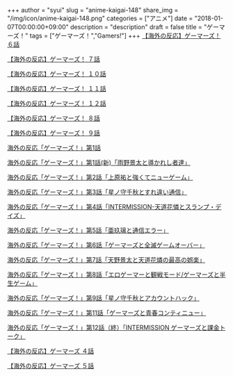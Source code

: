 +++
author = "syui"
slug = "anime-kaigai-148"
share_img = "/img/icon/anime-kaigai-148.png"
categories = ["アニメ"]
date = "2018-01-07T00:00:00+09:00"
description = "description"
draft = false
title = "ゲーマーズ！"
tags = ["ゲーマーズ！","Gamers!"]
+++
<a href="http://animekaigai.blogspot.com/2017/08/gamers-6.html" rel="nofollow" target="_blank" title=" 【海外の反応】ゲーマーズ！ ６話"> 【海外の反応】ゲーマーズ！ ６話</a>

<a href="http://animekaigai.blogspot.com/2017/08/gamers-7.html" rel="nofollow" target="_blank" title=" 【海外の反応】ゲーマーズ！ ７話"> 【海外の反応】ゲーマーズ！ ７話</a>

<a href="http://animekaigai.blogspot.com/2017/09/gamers-10.html" rel="nofollow" target="_blank" title="【海外の反応】ゲーマーズ！ １０話">【海外の反応】ゲーマーズ！ １０話</a>

<a href="http://animekaigai.blogspot.com/2017/09/gamers-11.html" rel="nofollow" target="_blank" title=" 【海外の反応】ゲーマーズ！ １１話"> 【海外の反応】ゲーマーズ！ １１話</a>

<a href="http://animekaigai.blogspot.com/2017/09/gamers-12.html" rel="nofollow" target="_blank" title="【海外の反応】ゲーマーズ！ １２話">【海外の反応】ゲーマーズ！ １２話</a>

<a href="http://animekaigai.blogspot.com/2017/09/gamers-8.html" rel="nofollow" target="_blank" title="【海外の反応】ゲーマーズ！ ８話">【海外の反応】ゲーマーズ！ ８話</a>

<a href="http://animekaigai.blogspot.com/2017/09/gamers-9.html" rel="nofollow" target="_blank" title="【海外の反応】ゲーマーズ！ ９話">【海外の反応】ゲーマーズ！ ９話</a>

<a href="http://honyakutyuihou.hatenablog.com/entry/2017/07/14/093059" rel="nofollow" target="_blank" title="海外の反応「ゲーマーズ！」第1話">海外の反応「ゲーマーズ！」第1話</a>

<a href="http://www.anihon.com/entry/2017/07/14/090040" rel="nofollow" target="_blank" title="海外の反応「ゲーマーズ！」第1話(新)「雨野景太と導かれし者達」">海外の反応「ゲーマーズ！」第1話(新)「雨野景太と導かれし者達」</a>

<a href="http://www.anihon.com/entry/2017/07/21/100518" rel="nofollow" target="_blank" title=" 海外の反応「ゲーマーズ！」第2話「上原祐と強くてニューゲーム」"> 海外の反応「ゲーマーズ！」第2話「上原祐と強くてニューゲーム」</a>

<a href="http://www.anihon.com/entry/2017/07/28/093228" rel="nofollow" target="_blank" title="海外の反応「ゲーマーズ！」第3話「星ノ守千秋とすれ違い通信」">海外の反応「ゲーマーズ！」第3話「星ノ守千秋とすれ違い通信」</a>

<a href="http://www.anihon.com/entry/2017/08/04/103757" rel="nofollow" target="_blank" title="海外の反応「ゲーマーズ！」第4話「INTERMISSION-天道花憐とスランプ・デイズ」">海外の反応「ゲーマーズ！」第4話「INTERMISSION-天道花憐とスランプ・デイズ」</a>

<a href="http://www.anihon.com/entry/2017/08/11/114350" rel="nofollow" target="_blank" title="海外の反応「ゲーマーズ！」第5話「亜玖璃と通信エラー」">海外の反応「ゲーマーズ！」第5話「亜玖璃と通信エラー」</a>

<a href="http://www.anihon.com/entry/2017/08/18/101308" rel="nofollow" target="_blank" title="海外の反応「ゲーマーズ！」第6話「ゲーマーズと全滅ゲームオーバー」">海外の反応「ゲーマーズ！」第6話「ゲーマーズと全滅ゲームオーバー」</a>

<a href="https://www.anihon.com/entry/2017/08/25/093834" rel="nofollow" target="_blank" title=" 海外の反応「ゲーマーズ！」第7話「天野景太と天道花燐の最高の娯楽」"> 海外の反応「ゲーマーズ！」第7話「天野景太と天道花燐の最高の娯楽」</a>

<a href="https://www.anihon.com/entry/2017/09/01/095040" rel="nofollow" target="_blank" title="海外の反応「ゲーマーズ！」第8話「エロゲーマーと観戦モード/ゲーマーズと半生ゲーム」">海外の反応「ゲーマーズ！」第8話「エロゲーマーと観戦モード/ゲーマーズと半生ゲーム」</a>

<a href="https://www.anihon.com/entry/2017/09/08/120843" rel="nofollow" target="_blank" title=" 海外の反応「ゲーマーズ！」第9話「星ノ守千秋とアカウントハック」"> 海外の反応「ゲーマーズ！」第9話「星ノ守千秋とアカウントハック」</a>

<a href="https://www.anihon.com/entry/2017/09/22/101055" rel="nofollow" target="_blank" title="海外の反応「ゲーマーズ！」第11話「ゲーマーズと青春コンティニュー」">海外の反応「ゲーマーズ！」第11話「ゲーマーズと青春コンティニュー」</a>

<a href="https://www.anihon.com/entry/2017/09/29/113724" rel="nofollow" target="_blank" title="海外の反応「ゲーマーズ！」第12話（終）「INTERMISSION ゲーマーズと課金トーク」">海外の反応「ゲーマーズ！」第12話（終）「INTERMISSION ゲーマーズと課金トーク」</a>

<a href="http://animekaigai.blogspot.com/2017/08/gamers-4.html" rel="nofollow" target="_blank" title="【海外の反応】ゲーマーズ ４話">【海外の反応】ゲーマーズ ４話</a>


<a href="http://animekaigai.blogspot.com/2017/08/games-5.html" rel="nofollow" target="_blank" title=" 【海外の反応】ゲーマーズ ５話"> 【海外の反応】ゲーマーズ ５話</a>

